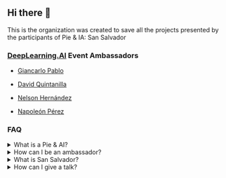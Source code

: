 ## Hi there 👋

This is the organization was created to save all the projects presented by the participants of Pie & IA: San Salvador

### [DeepLearning.AI](https://www.deeplearning.ai/) Event Ambassadors

- [Giancarlo Pablo](https://github.com/gpablo6)

- [David Quintanilla](https://github.com/davequinta)

- [Nelson Hernández](https://github.com/nelsondev19)
- [Napoleón Pérez](https://github.com/napo178)

### FAQ

<details>
<summary>What is a Pie & AI?</summary>

Pie & AI is a series from [DeepLearning.AI](https://www.deeplearning.ai/). AI meetings hosted independently by the [global AI community](https://www.deeplearning.ai/events/). Events typically include conversations with world leaders, thought-provoking discussions, networking opportunities with your fellow learners, hands-on project practice, and cakes (or other desserts of your choice).

</details>

<details>
<summary>How can I be an ambassador?</summary>

The requirements are that you like to teach or organize AI
events, click here to
[apply now](https://www.deeplearning.ai/ambassador/)
</a>

</details>

<details>
<summary>What is San Salvador?</summary>
San Salvador is the capital of the country El Salvador, the Pie & AI are events in every city in the world
</details>

<details>
<summary>How can I give a talk?</summary>
You can send us an email **pieaisv@gmail.com** or you can also write to the ambassadors personally on Twitter
</details>
